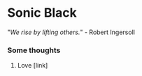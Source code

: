 # Sonic Black

"*We rise by lifting others.*" - Robert Ingersoll

### Some thoughts

1. Love [link]
